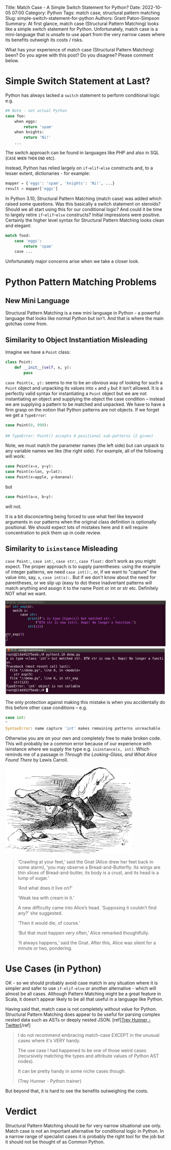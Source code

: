 Title: Match Case - A Simple Switch Statement for Python?
Date: 2022-10-05 07:00
Category: Python
Tags: match case, structural pattern matching
Slug: simple-switch-statement-for-python
Authors: Grant Paton-Simpson
Summary: At first glance, match case (Structural Pattern Matching) looks like a simple switch statement for Python. Unfortunately, match case is a mini-language that is unsafe to use apart from the very narrow cases where its benefits outweigh its costs / risks.

What has your experience of match case (Structural Pattern Matching) been? Do you agree with this post? Do you disagree? Please comment below.

Simple Switch Statement at Last?
================================

Python has always lacked a `switch` statement to perform conditional logic e.g.

```python
## Note - not actual Python
case foo:
    when eggs:
        return 'spam'
    when knights:
        return 'Ni!'
    ...
```

The switch approach can be found in languages like PHP and also in SQL (`CASE` `WHEN` `THEN` `END` etc).

Instead, Python has relied largely on `if`-`elif`-`else` constructs and, to a lesser extent, dictionaries - for example:

```python
mapper = {'eggs': 'spam', 'knights': 'Ni!', ...}
result = mapper['eggs']
```

In Python 3.10, Structural Pattern Matching (match case) was added which raised some questions. Was this basically a switch statement on steroids? Should we all start using this for our conditional logic? And could it be time to largely retire `if`-`elif`-`else` constructs? Initial impressions were positive. Certainly the higher level syntax for Structural Pattern Matching looks clean and elegant:

```python
match food:
    case 'eggs':
        return 'spam'
    case ...
```

Unfortunately major concerns arise when we take a closer look.

Python Pattern Matching Problems
================================

New Mini Language
-----------------

Structural Pattern Matching is a new mini language in Python - a powerful language that looks like normal Python but isn't. And that is where the main gotchas come from.

Similarity to Object Instantiation Misleading
---------------------------------------------

Imagine we have a `Point` class:

```python
class Point:
    def __init__(self, x, y):
        pass
```

`case Point(x, y):` seems to me to be an obvious way of looking for such a `Point` object and unpacking its values into `x` and `y` but it isn't allowed. It is a perfectly valid syntax for instantiating a `Point` object but we are not instantiating an object and supplying the object the case condition – instead we are supplying a pattern to be matched and unpacked. We have to have a firm grasp on the notion that Python patterns are not objects. If we forget we get a `TypeError`:

```python
case Point(0, 999):

## TypeError: Point() accepts 0 positional sub-patterns (2 given)
```

Note, we must match the parameter names (the left side) but can unpack to any variable names we like (the right side). For example, all of the following will work:

```python
case Point(x=x, y=y):
case Point(x=lon, y=lat):
case Point(x=apple, y=banana):
```

but

```python
case Point(a=x, b=y):
```

will not.

It is a bit disconcerting being forced to use what feel like keyword arguments in our patterns when the original class definition is optionally positional. We should expect lots of mistakes here and it will require concentration to pick them up in code review.

Similarity to `isinstance` Misleading
-----------------------------------

`case Point:`, `case int:`, `case str:`, `case float:` don’t work as you might expect. The proper approach is to supply parentheses: using the example of integer patterns, we need `case int():`, or, if we want to "capture" the value into, say, `x`, `case int(x):`. But if we don't know about the need for parentheses, or we slip up (easy to do) these inadvertant patterns will match anything and assign it to the name Point or int or str etc. Definitely NOT what we want.

![the builtin str is now broken – hopefully obviously](images/str_overwritten.png)

The only protection against making this mistake is when you accidentally do this before other case conditions – e.g.

```python
case int:
^
SyntaxError: name capture 'int' makes remaining patterns unreachable
```

Otherwise you are on your own and completely free to make broken code. This will probably be a common error because of our experience with isinstance where we supply the type e.g. `isinstance(x, int)`. Which reminds me of a passage in *Through the Looking-Glass, and What Alice Found There* by Lewis Carroll.

![A Bread-and-Butterfly](images/bread_and_butterfly.png)

> ‘Crawling at your feet,’ said the Gnat (Alice drew her feet back in some alarm),
> ‘you may observe a Bread-and-Butterfly. Its wings are thin slices of Bread-and-butter,
> its body is a crust, and its head is a lump of sugar.’
> 
> ‘And what does it live on?’
> 
> ‘Weak tea with cream in it.’
> 
> A new difficulty came into Alice’s head. ‘Supposing it couldn’t find any?’ she suggested.
> 
> ‘Then it would die, of course.’
> 
> ‘But that must happen very often,’ Alice remarked thoughtfully.
> 
> ‘It always happens,’ said the Gnat. After this, Alice was silent for a minute or two, pondering.


Use Cases (in Python)
=====================

OK - so we should probably avoid case match in any situation where it is simpler and safer to use `if-elif-else` or another alternative - which will almost be all cases. Although Pattern Matching might be a great feature in Scala, it doesn't appear likely to be all that useful in a language like Python.

Having said that, match case is not completely without value for Python. Structural Pattern Matching does appear to be useful for parsing complex nested data such as ASTs or deeply nested JSON. [ref][Trey Hunner - Twitter](https://twitter.com/treyhunner/status/1575591049569144832)[/ref]

> I do not recommend embracing match-case EXCEPT in the unusual cases where it's VERY handy.
> 
> The use case I had happened to be one of those weird cases (recursively matching the types and attribute values of Python AST nodes).
> 
> It can be pretty handy in some niche cases though.
> 
> (Trey Hunner - Python trainer)

But beyond that, it is hard to see the benefits outweighing the costs.

Verdict
=======

Structural Pattern Matching should be for very narrow situational use only. Match case is not an important alternative for conditional logic in Python. In a narrow range of specialist cases it is probably the right tool for the job but it should not be thought of as Common Python.
